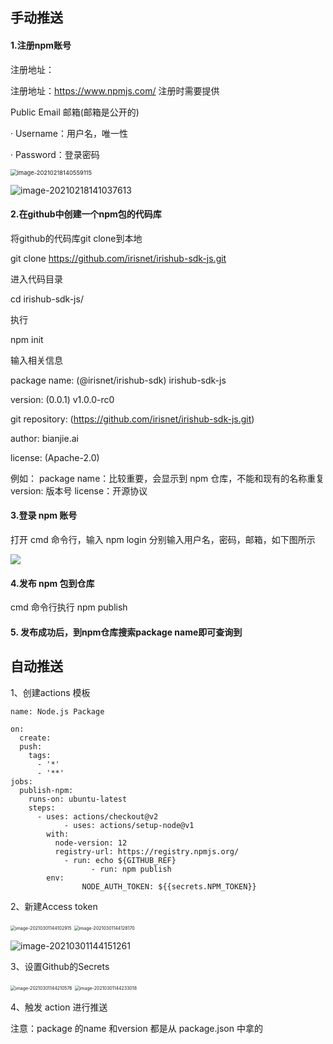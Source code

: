 ## 手动推送



#### 1.注册npm账号

注册地址：

注册地址：https://www.npmjs.com/
注册时需要提供

Public Email 邮箱(邮箱是公开的)

· Username：用户名，唯一性

· Password：登录密码

<img src="C:\Users\baoyonggui\AppData\Roaming\Typora\typora-user-images\image-20210218140559115.png" alt="image-20210218140559115" style="zoom: 67%;" />

 

 ![image-20210218141037613](C:\Users\baoyonggui\AppData\Roaming\Typora\typora-user-images\image-20210218141037613.png)

 

 

#### 2.在github中创建一个npm包的代码库

将github的代码库git clone到本地

git clone https://github.com/irisnet/irishub-sdk-js.git

进入代码目录

cd irishub-sdk-js/

执行

npm init

输入相关信息

package name: (@irisnet/irishub-sdk) irishub-sdk-js

version: (0.0.1) v1.0.0-rc0

git repository: (https://github.com/irisnet/irishub-sdk-js.git)

author: bianjie.ai

license: (Apache-2.0)

例如：
package name：比较重要，会显示到 npm 仓库，不能和现有的名称重复
version: 版本号
license：开源协议

#### 3.登录 npm 账号

打开 cmd 命令行，输入 npm login
分别输入用户名，密码，邮箱，如下图所示

![](C:\Users\baoyonggui\AppData\Roaming\Typora\typora-user-images\image-20210218141107665.png)

#### 4.发布 npm 包到仓库

cmd 命令行执行 npm publish

#### 5. 发布成功后，到npm仓库搜索package name即可查询到



## 自动推送

1、创建actions 模板

```
name: Node.js Package

on:
  create:
  push:
    tags:
      - '*'
      - '**'
jobs:
  publish-npm:
    runs-on: ubuntu-latest
    steps:
      - uses: actions/checkout@v2
            - uses: actions/setup-node@v1
        with:
          node-version: 12
          registry-url: https://registry.npmjs.org/
            - run: echo ${GITHUB_REF}
                  - run: npm publish
        env:
                NODE_AUTH_TOKEN: ${{secrets.NPM_TOKEN}}
```



2、新建Access token

<img src="C:\Users\baoyonggui\AppData\Roaming\Typora\typora-user-images\image-20210301144102915.png" alt="image-20210301144102915" style="zoom:50%;" />

<img src="C:\Users\baoyonggui\AppData\Roaming\Typora\typora-user-images\image-20210301144128170.png" alt="image-20210301144128170" style="zoom:50%;" />

![image-20210301144151261](C:\Users\baoyonggui\AppData\Roaming\Typora\typora-user-images\image-20210301144151261.png)

3、设置Github的Secrets

<img src="C:\Users\baoyonggui\AppData\Roaming\Typora\typora-user-images\image-20210301144210576.png" alt="image-20210301144210576" style="zoom:50%;" />

<img src="C:\Users\baoyonggui\AppData\Roaming\Typora\typora-user-images\image-20210301144233018.png" alt="image-20210301144233018" style="zoom:50%;" />

4、触发 action 进行推送

注意：package 的name 和version 都是从 package.json 中拿的